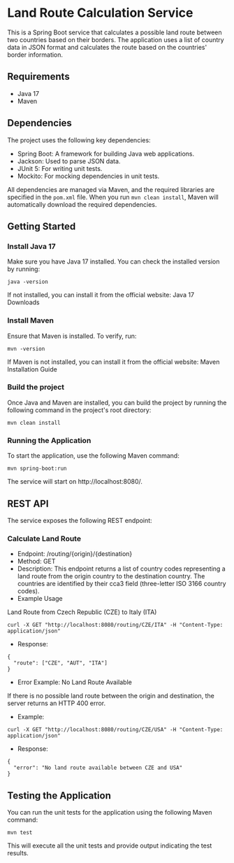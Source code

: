 # Land Route Calculation Service
This is a Spring Boot service that calculates a possible land route between two countries based on their borders. The application uses a list of country data in JSON format and calculates the route based on the countries' border information.

## Requirements
- Java 17
- Maven
  
## Dependencies
  The project uses the following key dependencies:

- Spring Boot: A framework for building Java web applications.
- Jackson: Used to parse JSON data.
- JUnit 5: For writing unit tests.
- Mockito: For mocking dependencies in unit tests.

All dependencies are managed via Maven, and the required libraries are specified in the `pom.xml` file. When you run `mvn clean install`, Maven will automatically download the required dependencies.

## Getting Started

### Install Java 17
Make sure you have Java 17 installed. You can check the installed version by running:
```
java -version
```
If not installed, you can install it from the official website: Java 17 Downloads

### Install Maven
Ensure that Maven is installed. To verify, run:
```
mvn -version
```
If Maven is not installed, you can install it from the official website: Maven Installation Guide


### Build the project
Once Java and Maven are installed, you can build the project by running the following command in the project's root directory:

```
mvn clean install
```

### Running the Application
To start the application, use the following Maven command:

```
mvn spring-boot:run
```

The service will start on http://localhost:8080/.

## REST API
The service exposes the following REST endpoint:

### Calculate Land Route
- Endpoint: /routing/{origin}/{destination}
- Method: GET
- Description: This endpoint returns a list of country codes representing a land route from the origin country to the destination country. The countries are identified by their cca3 field (three-letter ISO 3166 country codes).
- Example Usage 

Land Route from Czech Republic (CZE) to Italy (ITA)
```
curl -X GET "http://localhost:8080/routing/CZE/ITA" -H "Content-Type: application/json"
```

- Response:

```
{
  "route": ["CZE", "AUT", "ITA"]
}
```

- Error Example: No Land Route Available

If there is no possible land route between the origin and destination, the server returns an HTTP 400 error.

- Example:
```
curl -X GET "http://localhost:8080/routing/CZE/USA" -H "Content-Type: application/json"
```
- Response:
```
{
  "error": "No land route available between CZE and USA"
}
```
## Testing the Application
You can run the unit tests for the application using the following Maven command:
```
mvn test
```
This will execute all the unit tests and provide output indicating the test results.
